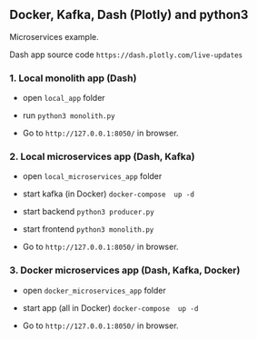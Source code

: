 ## Docker, Kafka, Dash (Plotly) and python3

Microservices example.

Dash app source code `https://dash.plotly.com/live-updates`

### 1. Local monolith  app (Dash)

 - open `local_app` folder

 - run `python3 monolith.py`

 - Go to `http://127.0.0.1:8050/` in browser.

### 2. Local microservices app (Dash, Kafka)

 - open `local_microservices_app` folder

 - start kafka (in Docker) `docker-compose  up -d`

 - start backend `python3 producer.py`

 - start frontend `python3 monolith.py`

 - Go to `http://127.0.0.1:8050/` in browser.

### 3. Docker microservices app (Dash, Kafka, Docker)

 - open `docker_microservices_app` folder

 - start app (all in Docker) `docker-compose  up -d`

 - Go to `http://127.0.0.1:8050/` in browser.